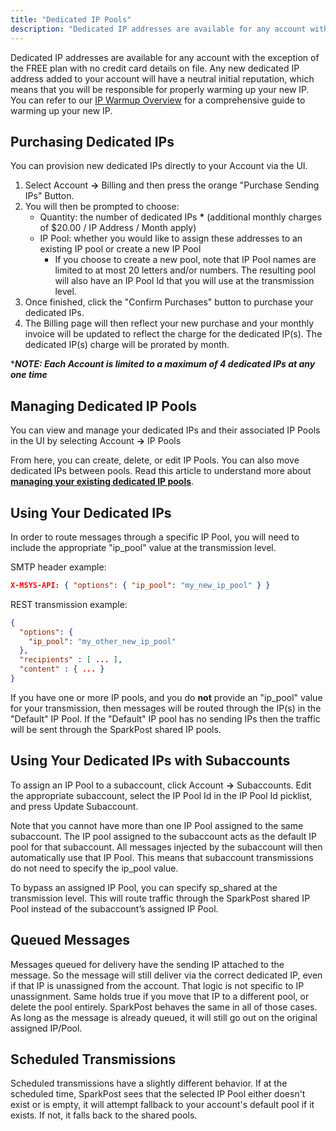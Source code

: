 ```yaml
---
title: "Dedicated IP Pools"
description: "Dedicated IP addresses are available for any account with the exception of the FREE plan with no credit card details on file Any new dedicated IP address added to your account will have a neutral initial reputation which means that you will be responsible for properly warming up your new..."
---
```


Dedicated IP addresses are available for any account with the exception of the FREE plan with no credit card details on file. Any new dedicated IP address added to your account will have a neutral initial reputation, which means that you will be responsible for properly warming up your new IP. You can refer to our [IP Warmup Overview](https://www.sparkpost.com/docs/deliverability/ip-warm-up-overview/) for a comprehensive guide to warming up your new IP.

## Purchasing Dedicated IPs

You can provision new dedicated IPs directly to your Account via the UI.

1. Select Account **->** Billing and then press the orange "Purchase Sending IPs" Button.
2. You will then be prompted to choose:
    * Quantity: the number of dedicated IPs **\*** (additional monthly charges of $20.00 / IP Address / Month apply)
    * IP Pool: whether you would like to assign these addresses to an existing IP pool or create a new IP Pool
        * If you choose to create a new pool, note that IP Pool names are limited to at most 20 letters and/or numbers. The resulting pool will also have an IP Pool Id that you will use at the transmission level.
3. Once finished, click the "Confirm Purchases" button to purchase your dedicated IPs.
4. The Billing page will then reflect your new purchase and your monthly invoice will be updated to reflect the charge for the dedicated IP(s). The dedicated IP(s) charge will be prorated by month.

****NOTE: Each Account is limited to a maximum of 4 dedicated IPs at any one time***                                                                          

## Managing Dedicated IP Pools

You can view and manage your dedicated IPs and their associated IP Pools in the UI by selecting Account **->** IP Pools

From here, you can create, delete, or edit IP Pools. You can also move dedicated IPs between pools. Read this article to understand more about __[managing your existing dedicated IP pools](https://www.sparkpost.com/docs/deliverability/managing-dedicated-ip-pools/)__.

## Using Your Dedicated IPs

In order to route messages through a specific IP Pool, you will need to include the appropriate "ip_pool" value at the transmission level.

SMTP header example:
```json
X-MSYS-API: { "options": { "ip_pool": "my_new_ip_pool" } }
```

REST transmission example:

```json
{
  "options": {
    "ip_pool": "my_other_new_ip_pool"
  },
  "recipients" : [ ... ],
  "content" : { ... }
}
```

If you have one or more IP pools, and you do **not** provide an "ip_pool" value for your transmission, then messages will be routed through the IP(s) in the "Default" IP Pool. If the "Default" IP pool has no sending IPs then the traffic will be sent through the SparkPost shared IP pools.

## Using Your Dedicated IPs with Subaccounts

To assign an IP Pool to a subaccount, click Account **->** Subaccounts. Edit the appropriate subaccount, select the IP Pool Id in the IP Pool Id picklist, and press Update Subaccount.

Note that you cannot have more than one IP Pool assigned to the same subaccount. The IP pool assigned to the subaccount acts as the default IP pool for that subaccount. All messages injected by the subaccount will then automatically use that IP Pool. This means that subaccount transmissions do not need to specify the ip_pool value.

To bypass an assigned IP Pool, you can specify sp_shared at the transmission level. This will route traffic through the SparkPost shared IP Pool instead of the subaccount’s assigned IP Pool.

## Queued Messages

Messages queued for delivery have the sending IP attached to the message. So the message will still deliver via the correct dedicated IP, even if that IP is unassigned from the account. That logic is not specific to IP unassignment. Same holds true if you move that IP to a different pool, or delete the pool entirely. SparkPost behaves the same in all of those cases. As long as the message is already queued, it will still go out on the original assigned IP/Pool.

## Scheduled Transmissions

Scheduled transmissions have a slightly different behavior. If at the scheduled time, SparkPost sees that the selected IP Pool either doesn't exist or is empty, it will attempt fallback to your account's default pool if it exists. If not, it falls back to the shared pools.
